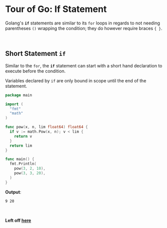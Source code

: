 # Tour of Go: If Statement

Golang's **`if`** statements are similar to its `for` loops in regards to not needing parentheses `()` wrapping the condition; they do however require braces `{ }`.

</br>

## Short Statement `if`

Similar to the `for`, the **`if`** statement can start with a short hand declaration to execute before the condition.

Variables declared by `if`  are only bound in scope until the end of the statement.

```go
package main

import (
  "fmt"
  "math"
)

func pow(x, n, lim float64) float64 {
  if v := math.Pow(x, n); v < lim {
    return v
  }
  return lim
}

func main() {
  fmt.Println(
    pow(3, 2, 10),
    pow(3, 3, 20),
  )
}
```

**Output**:

```txt
9 20
```

</br>

**Left off [here](<https://tour.golang.org/flowcontrol/5>)**
